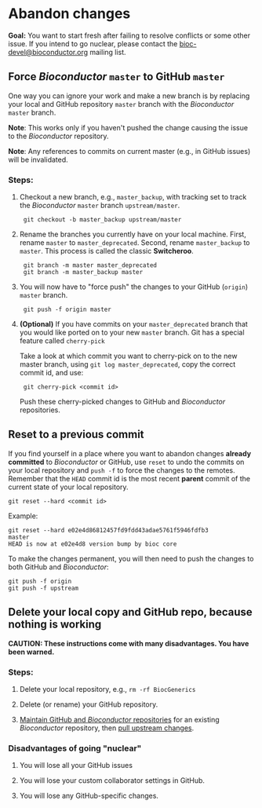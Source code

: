 # Abandon changes

__Goal:__ You want to start fresh after failing to resolve conflicts
or some other issue. If you intend to go nuclear, please contact the
bioc-devel@bioconductor.org mailing list.

## Force _Bioconductor_ `master` to GitHub `master`

One way you can ignore your work and make a new branch is by replacing
your local and GitHub repository `master` branch with the
_Bioconductor_ `master` branch.

__Note__: This works only if you haven't pushed the change causing the
issue to the _Bioconductor_ repository.

__Note__: Any references to commits on current master (e.g., in GitHub
issues) will be invalidated.

### Steps:

1. Checkout a new branch, e.g., `master_backup`, with tracking set to
   track the _Bioconductor_ `master` branch `upstream/master`.

        git checkout -b master_backup upstream/master

1. Rename the branches you currently have on your local
   machine. First, rename `master` to `master_deprecated`. Second,
   rename `master_backup` to `master`. This process is called the
   classic __Switcheroo__.

        git branch -m master master_deprecated
        git branch -m master_backup master

1. You will now have to "force push" the changes to your GitHub
   (`origin`) `master` branch.

        git push -f origin master

1. __(Optional)__ If you have commits on your `master_deprecated`
   branch that you would like ported on to your new `master`
   branch. Git has a special feature called `cherry-pick`

   Take a look at which commit you want to cherry-pick on to the new
   master branch, using `git log master_deprecated`, copy the correct
   commit id, and use:

        git cherry-pick <commit id>

   Push these cherry-picked changes to GitHub and _Bioconductor_
   repositories.

## Reset to a previous commit

If you find yourself in a place where you want to abandon changes
__already committed__ to _Bioconductor_ or GitHub, use `reset` to undo
the commits on your local repository and `push -f` to force the
changes to the remotes. Remember that the `HEAD` commit id is the most
recent __parent__ commit of the current state of your local
repository.

    git reset --hard <commit id>

Example:

    git reset --hard e02e4d86812457fd9fdd43adae5761f5946fdfb3                                                        master
    HEAD is now at e02e4d8 version bump by bioc core

To make the changes permanent, you will then need to push the changes
to both GitHub and _Bioconductor_:

    git push -f origin
    git push -f upstream

## Delete your local copy and GitHub repo, because nothing is working

__CAUTION: These instructions come with many disadvantages. You have
been warned.__

### Steps:

1. Delete your local repository, e.g., `rm -rf BiocGenerics`

1. Delete (or rename) your GitHub repository.

1. [Maintain GitHub and _Bioconductor_ repositories][] for an existing
   _Bioconductor_ repository, then [pull upstream changes][].

### Disadvantages of going "nuclear"

1. You will lose all your GitHub issues

1. You will lose your custom collaborator settings in GitHub.

1. You will lose any GitHub-specific changes.

[Maintain GitHub and _Bioconductor_ repositories]: ../maintain-github-bioc
[pull upstream changes]: ../pull-upstream-changes
